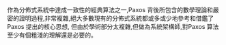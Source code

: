 作為分佈式系統中達成一致性的經典算法之一,Paxos 背後所包含的數學理論和嚴密的證明過程,非常複雜,絕大多數現有的分佈式系統都或多或少地參考和借鑑了 Paxos 提出的核心思想, 但由於學術部分太複雜,但做為系統架構師,對Paxos 算法至少有個粗淺的理解還是必要的。